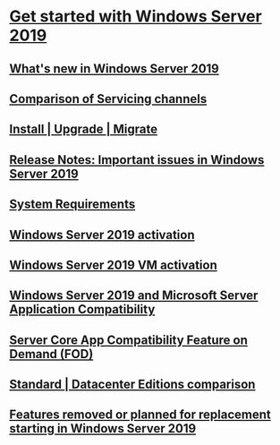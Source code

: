 # [Get started with Windows Server 2019](get-started-19.md) 
## [What's new in Windows Server 2019](whats-new-19.md)
## [Comparison of Servicing channels](servicing-channels-19.md)
## [Install | Upgrade | Migrate](install-upgrade-migrate-19.md)
## [Release Notes: Important issues in Windows Server 2019](rel-notes-19.md)
## [System Requirements](sys-reqs-19.md)
## [Windows Server 2019 activation](activation-19.md)
## [Windows Server 2019 VM activation](vm-activation-19.md)
## [Windows Server 2019 and Microsoft Server Application Compatibility](app-compat-19.md)
## [Server Core App Compatibility Feature on Demand (FOD)](install-fod-19.md)
## [Standard | Datacenter Editions comparison](editions-comparison-19.md)
## [Features removed or planned for replacement starting in Windows Server 2019](removed-features-19.md)












